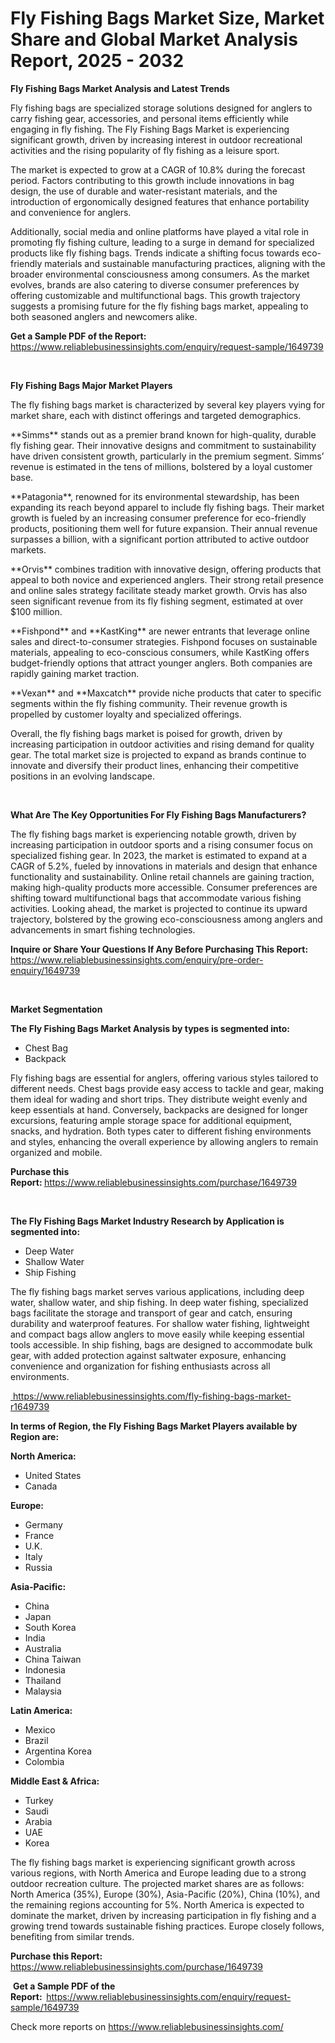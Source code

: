 <p><h1>Fly Fishing Bags Market Size, Market Share and Global Market Analysis Report, 2025 - 2032</h1></p><p><strong>Fly Fishing Bags Market Analysis and Latest Trends</strong></p>
<p><p>Fly fishing bags are specialized storage solutions designed for anglers to carry fishing gear, accessories, and personal items efficiently while engaging in fly fishing. The Fly Fishing Bags Market is experiencing significant growth, driven by increasing interest in outdoor recreational activities and the rising popularity of fly fishing as a leisure sport. </p><p>The market is expected to grow at a CAGR of 10.8% during the forecast period. Factors contributing to this growth include innovations in bag design, the use of durable and water-resistant materials, and the introduction of ergonomically designed features that enhance portability and convenience for anglers. </p><p>Additionally, social media and online platforms have played a vital role in promoting fly fishing culture, leading to a surge in demand for specialized products like fly fishing bags. Trends indicate a shifting focus towards eco-friendly materials and sustainable manufacturing practices, aligning with the broader environmental consciousness among consumers. As the market evolves, brands are also catering to diverse consumer preferences by offering customizable and multifunctional bags. This growth trajectory suggests a promising future for the fly fishing bags market, appealing to both seasoned anglers and newcomers alike.</p></p>
<p><strong>Get a Sample PDF of the Report:&nbsp;</strong> <a href="https://www.reliablebusinessinsights.com/enquiry/request-sample/1649739?utm_campaign=2121&utm_medium=2&utm_source=Github&utm_content=ia&utm_term=07022025&utm_id=fly-fishing-bags">https://www.reliablebusinessinsights.com/enquiry/request-sample/1649739</a></p>
<p>&nbsp;</p>
<p><strong>Fly Fishing Bags Major Market Players</strong></p>
<p><p>The fly fishing bags market is characterized by several key players vying for market share, each with distinct offerings and targeted demographics. </p><p>**Simms** stands out as a premier brand known for high-quality, durable fly fishing gear. Their innovative designs and commitment to sustainability have driven consistent growth, particularly in the premium segment. Simms’ revenue is estimated in the tens of millions, bolstered by a loyal customer base.</p><p>**Patagonia**, renowned for its environmental stewardship, has been expanding its reach beyond apparel to include fly fishing bags. Their market growth is fueled by an increasing consumer preference for eco-friendly products, positioning them well for future expansion. Their annual revenue surpasses a billion, with a significant portion attributed to active outdoor markets.</p><p>**Orvis** combines tradition with innovative design, offering products that appeal to both novice and experienced anglers. Their strong retail presence and online sales strategy facilitate steady market growth. Orvis has also seen significant revenue from its fly fishing segment, estimated at over $100 million.</p><p>**Fishpond** and **KastKing** are newer entrants that leverage online sales and direct-to-consumer strategies. Fishpond focuses on sustainable materials, appealing to eco-conscious consumers, while KastKing offers budget-friendly options that attract younger anglers. Both companies are rapidly gaining market traction.</p><p>**Vexan** and **Maxcatch** provide niche products that cater to specific segments within the fly fishing community. Their revenue growth is propelled by customer loyalty and specialized offerings.</p><p>Overall, the fly fishing bags market is poised for growth, driven by increasing participation in outdoor activities and rising demand for quality gear. The total market size is projected to expand as brands continue to innovate and diversify their product lines, enhancing their competitive positions in an evolving landscape.</p></p>
<p>&nbsp;</p>
<p><strong>What Are The Key Opportunities For Fly Fishing Bags Manufacturers?</strong></p>
<p><p>The fly fishing bags market is experiencing notable growth, driven by increasing participation in outdoor sports and a rising consumer focus on specialized fishing gear. In 2023, the market is estimated to expand at a CAGR of 5.2%, fueled by innovations in materials and design that enhance functionality and sustainability. Online retail channels are gaining traction, making high-quality products more accessible. Consumer preferences are shifting toward multifunctional bags that accommodate various fishing activities. Looking ahead, the market is projected to continue its upward trajectory, bolstered by the growing eco-consciousness among anglers and advancements in smart fishing technologies.</p></p>
<p><strong>Inquire or Share Your Questions If Any Before Purchasing This Report:</strong> <a href="https://www.reliablebusinessinsights.com/enquiry/pre-order-enquiry/1649739?utm_campaign=2121&utm_medium=2&utm_source=Github&utm_content=ia&utm_term=07022025&utm_id=fly-fishing-bags">https://www.reliablebusinessinsights.com/enquiry/pre-order-enquiry/1649739</a></p>
<p>&nbsp;</p>
<p><strong>Market Segmentation</strong></p>
<p><strong>The Fly Fishing Bags Market Analysis by types is segmented into:</strong></p>
<p><ul><li>Chest Bag</li><li>Backpack</li></ul></p>
<p><p>Fly fishing bags are essential for anglers, offering various styles tailored to different needs. Chest bags provide easy access to tackle and gear, making them ideal for wading and short trips. They distribute weight evenly and keep essentials at hand. Conversely, backpacks are designed for longer excursions, featuring ample storage space for additional equipment, snacks, and hydration. Both types cater to different fishing environments and styles, enhancing the overall experience by allowing anglers to remain organized and mobile.</p></p>
<p><strong>Purchase this Report:&nbsp;</strong><a href="https://www.reliablebusinessinsights.com/purchase/1649739?utm_campaign=2121&utm_medium=2&utm_source=Github&utm_content=ia&utm_term=07022025&utm_id=fly-fishing-bags">https://www.reliablebusinessinsights.com/purchase/1649739</a></p>
<p>&nbsp;</p>
<p><strong>The Fly Fishing Bags Market Industry Research by Application is segmented into:</strong></p>
<p><ul><li>Deep Water</li><li>Shallow Water</li><li>Ship Fishing</li></ul></p>
<p><p>The fly fishing bags market serves various applications, including deep water, shallow water, and ship fishing. In deep water fishing, specialized bags facilitate the storage and transport of gear and catch, ensuring durability and waterproof features. For shallow water fishing, lightweight and compact bags allow anglers to move easily while keeping essential tools accessible. In ship fishing, bags are designed to accommodate bulk gear, with added protection against saltwater exposure, enhancing convenience and organization for fishing enthusiasts across all environments.</p></p>
<p><a href="https://www.reliablebusinessinsights.com/fly-fishing-bags-market-r1649739?utm_campaign=2121&utm_medium=2&utm_source=Github&utm_content=ia&utm_term=07022025&utm_id=fly-fishing-bags">&nbsp;https://www.reliablebusinessinsights.com/fly-fishing-bags-market-r1649739</a></p>
<p><strong>In terms of Region, the Fly Fishing Bags Market Players available by Region are:</strong></p>
<p>
    <p> <strong> North America: </strong>
        <ul>
            <li>United States</li>
            <li>Canada</li>
        </ul>
        </p> 
    <p> <strong> Europe: </strong>
        <ul>
            <li>Germany</li>
            <li>France</li>
            <li>U.K.</li>
            <li>Italy</li>
            <li>Russia</li>
        </ul>
        </p> 
    <p> <strong> Asia-Pacific: </strong>
        <ul>
            <li>China</li>
            <li>Japan</li>
            <li>South Korea</li>
            <li>India</li>
            <li>Australia</li>
            <li>China Taiwan</li>
            <li>Indonesia</li>
            <li>Thailand</li>
            <li>Malaysia</li>
        </ul>
        </p> 
    <p> <strong> Latin America: </strong>
        <ul>
            <li>Mexico</li>
            <li>Brazil</li>
            <li>Argentina Korea</li>
            <li>Colombia</li>
        </ul>
        </p> 
    <p> <strong> Middle East & Africa: </strong>
        <ul>
            <li>Turkey</li>
            <li>Saudi</li>
            <li>Arabia</li>
            <li>UAE</li>
            <li>Korea</li>
        </ul>
    </p>
    </p>
<p><p>The fly fishing bags market is experiencing significant growth across various regions, with North America and Europe leading due to a strong outdoor recreation culture. The projected market shares are as follows: North America (35%), Europe (30%), Asia-Pacific (20%), China (10%), and the remaining regions accounting for 5%. North America is expected to dominate the market, driven by increasing participation in fly fishing and a growing trend towards sustainable fishing practices. Europe closely follows, benefiting from similar trends.</p></p>
<p><strong>Purchase this Report: </strong><a href="https://www.reliablebusinessinsights.com/purchase/1649739?utm_campaign=2121&utm_medium=2&utm_source=Github&utm_content=ia&utm_term=07022025&utm_id=fly-fishing-bags">https://www.reliablebusinessinsights.com/purchase/1649739</a></p>
<p>&nbsp;<strong>Get a Sample PDF of the Report:&nbsp;&nbsp;</strong><a href="https://www.reliablebusinessinsights.com/enquiry/request-sample/1649739?utm_campaign=2121&utm_medium=2&utm_source=Github&utm_content=ia&utm_term=07022025&utm_id=fly-fishing-bags">https://www.reliablebusinessinsights.com/enquiry/request-sample/1649739</a></p>
<p><strong></strong></p>
<p>Check more reports on <a href="https://www.reliablebusinessinsights.com/?utm_campaign=2121&utm_medium=2&utm_source=Github&utm_content=ia&utm_term=07022025&utm_id=fly-fishing-bags">https://www.reliablebusinessinsights.com/</a></p>